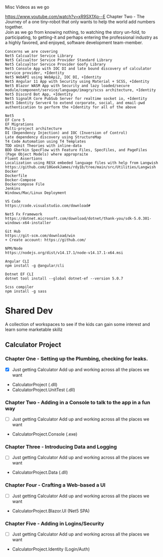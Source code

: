 Misc Videos as we go

https://www.youtube.com/watch?v=xR9SX1Xp--E
Chapter Two - The Journey of a one tiny-robot that only wants to help the world add numbers together.  
Join as we go from knowing nothing, to watching the story un-fold, to participating, to getting-it and perhaps entering the professional industry as a highly favored, and enjoyed, software development team-member.


```
Concerns we are covering
Net5 Calcualtor Service Library 
Net5 Calcualtor Service Provider Standard Library 
Net5 Calcualtor Service Provider Goofy Library 
Net5 Console App with IOC DI and late bound discovery of calculator service provider, +Identity
Net5 WebAPI using WebApi2, IOC DI, +Identity
Net5 Angular 11 App with Security using Material + SCSS, +Identity
Net5 Blazor WASM App with Security and lazy loaded/secure module/component/service/language/imagry/scss architecture, +Identity
Net5 Discord Bot App, +Identity
Net5 SignalR Core PubSub Server for realtime socket io, +Identity
Net5 Identity Server4 to extend corporate, social, and email-pwd authentication to perform the +Identity for all of the above

Net5
EF Core 5
EF Migrations
Multi-project architecture
DI (Dependency Injection) and IOC (Inversion of Control)
Late dependency discovery using StructureMap
T4 Code Automation using T4 Templates
TDD xUnit Theories with inline-data
BDD Gherkin SpecFlow with Feature Files, SpecFiles, and PageFiles (Page Object Models) where appropraite
Fluent Assertions
Localization using RESX embeded language files with help from Langwish https://github.com/10GeekJames/rdy1b/tree/main/src/Utilities/Langwish
Docker
Dockerfile
Docker-Compose
Dockercompose File
Jenkins
Windows/Mac/Linux Deployment
```


```
VS Code
https://code.visualstudio.com/download#

Net5 Fx Framework
https://dotnet.microsoft.com/download/dotnet/thank-you/sdk-5.0.301-windows-x64-installer

Git Hub
https://git-scm.com/download/win
+ Create account: https://github.com/

NPM/Node
https://nodejs.org/dist/v14.17.1/node-v14.17.1-x64.msi

Angular CLI
npm install -g @angular/cli

Dotnet EF CLI
dotnet tool install --global dotnet-ef --version 5.0.7

Scss compiler
npm install -g sass
```

# Shared Dev

A collection of workspaces to see if the kids can gain some interest and learn some marketable skillz

## Calculator Project

### Chapter One - Setting up the Plumbing, checking for leaks.

- [x] Just getting Calculator Add up and working across all the places we want

* CalculatorProject (.dll)
* CalculatorProject.UnitTest (.dll)

### Chapter Two - Adding in a Console to talk to the app in a fun way

- [ ] Just getting Calculator Add up and working across all the places we want

* CalculatorProject.Console (.exe)

### Chapter Three - Introducing Data and Logging

- [ ] Just getting Calculator Add up and working across all the places we want

* CalculatorProject.Data (.dll)

### Chapter Four - Crafting a Web-based a UI

- [ ] Just getting Calculator Add up and working across all the places we want

* CalculatorProject.Blazor.UI (Net5 SPA)


### Chapter Five - Adding in Logins/Security

- [ ] Just getting Calculator Add up and working across all the places we want

* CalculatorProject.Identity (Login/Auth)
